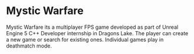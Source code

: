 # Mystic Warfare

Mystic Warfare its a multiplayer FPS game developed as part of Unreal Engine 5 C++ Developer internship in Dragons Lake.
The player can create a new game or search for existing ones. Individual games play in deathmatch mode.